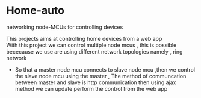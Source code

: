 # Home-auto
networking node-MCUs for controlling devices 

This projects aims at controlling home devices from a web app  
With this project we can control multiple node mcus  , this is possible bececause we use are using different network topologies namely , ring network 
- So that  a master node mcu connects to slave node mcu ,then we control the slave node mcu using the master , 
The method of communcation between master and slave is  http communication 
then using ajax method we can update perform the control from the web app 
